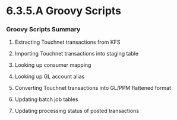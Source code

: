 # 6.3.5.A Groovy Scripts

### Groovy Scripts Summary

1. Extracting Touchnet transactions from KFS
   [](./1-extract-kfs-data.groovy ':include')

2. Importing Touchnet transactions into staging table
   [](./2-staging-db-import.groovy ':include')

3. Looking up consumer mapping
   [](./3-consumer-mapping-lookup.groovy ':include')

4. Looking up GL account alias
   [](./4-gl-account-alias-lookup.groovy ':include')

5. Converting Touchnet transactions into GL/PPM flattened format
   [](./5-gl-ppm-flattened-format-conversion.groovy ':include')

6. Updating batch job tables
   [](./6-update-batch-tables.groovy ':include')

7. Updating processing status of posted transactions
   [](./7-update-processing-status.groovy ':include')
